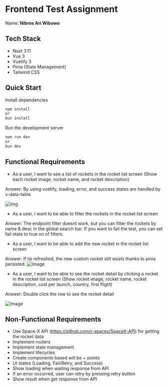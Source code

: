 # Frontend Test Assignment
Name: **Nibros Ari Wibowo**

## Tech Stack

- Nuxt 3.11
- Vue 3
- Vuetify 3
- Pinia (State Management)
- Tailwind CSS

## Quick Start

Install dependencies

```bash
npm install 
or
bun install
```

Run the development server

```bash
npm run dev
or
bun dev
```

## Functional Requirements

- As a user, I want to see a list of rockets in the rocket list screen (Show each rocket image, rocket name, and rocket description)

Answer:
By using vuetify, loading, error, and success states are handled by v-data-table

![img](https://github.com/user-attachments/assets/8ca56c42-72ac-4048-9b5c-29a69b11b029)
- As a user, I want to be able to filter the rockets in the rocket list screen

Answer:
The endpoint filter doesnt work, but you can filter the rockets by name & desc in the global search bar. If you want to fail the test, you can set fail state to true on of filters.

- As a user, I want to be able to add the new rocket in the rocket list screen

Answer:
If its refreshed, the new custom rocket still exists thanks to pinia persisted.
![Image](https://github.com/user-attachments/assets/f49a115a-3e7b-4f2d-acce-c6a50db5b511)

- As a user, I want to be able to see the rocket detail by clicking a rocket in the rocket list screen (Show rocket image, rocket name, rocket description, cost per launch, country, first flight)

Answer:
Double click the row to see the rocket detail

![Image](https://github.com/user-attachments/assets/8ed2f00c-eff3-4b59-bcb2-01f14e0bcad7)

## Non-Functional Requirements

- Use Space-X API (https://github.com/r-spacex/SpaceX-API) for getting the rocket data
- Implement routers
- Implement state management
- Implement lifecycles
- Create components based will be + points
- UI states (Loading, Fail/Retry, and Success)
- Show loading when waiting response from API
- If an error occurred, user can retry by pressing retry button
- Show result when get response from API
